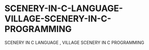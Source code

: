 # SCENERY-IN-C-LANGUAGE-VILLAGE-SCENERY-IN-C-PROGRAMMING
SCENERY IN C LANGUAGE , VILLAGE SCENERY IN C PROGRAMMING
